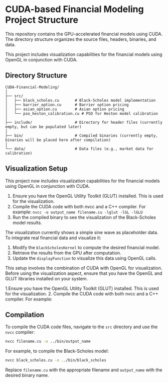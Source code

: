 # CUDA-based Financial Modeling Project Structure

This repository contains the GPU-accelerated financial models using CUDA. The directory structure organizes the source files, headers, binaries, and data.

This project includes visualization capabilities for the financial models using OpenGL in conjunction with CUDA.

## Directory Structure

```
CUDA-Financial-Modeling/
│
├── src/
│   ├── black_scholes.cu       # Black-Scholes model implementation
│   ├── barrier_option.cu      # Barrier option pricing
│   ├── asian_option.cu        # Asian option pricing
│   └── pso_heston_calibration.cu # PSO for Heston model calibration
│
├── include/                   # Directory for header files (currently empty, but can be populated later)
│
├── bin/                       # Compiled binaries (currently empty, binaries will be placed here after compilation)
│
└── data/                      # Data files (e.g., market data for calibration)
```

## Visualization Setup

This project now includes visualization capabilities for the financial models using OpenGL in conjunction with CUDA.

1. Ensure you have the OpenGL Utility Toolkit (GLUT) installed. This is used for the visualization.
2. Compile the CUDA code with both nvcc and a C++ compiler. For example: `nvcc -o output_name filename.cu -lglut -lGL -lGLU`
3. Run the compiled binary to see the visualization of the Black-Scholes model results.

The visualization currently shows a simple sine wave as placeholder data. To integrate real financial data and visualize it:

1. Modify the `blackScholesKernel` to compute the desired financial model.
2. Retrieve the results from the GPU after computation.
3. Update the `displayFunction` to visualize this data using OpenGL calls.

This setup involves the combination of CUDA with OpenGL for visualization. Before using the visualization aspect, ensure that you have the OpenGL and GLUT libraries installed on your system.

1.Ensure you have the OpenGL Utility Toolkit (GLUT) installed. This is used for the visualization.
2. Compile the CUDA code with both nvcc and a C++ compiler. For example:

## Compilation

To compile the CUDA code files, navigate to the `src` directory and use the `nvcc` compiler:

```bash
nvcc filename.cu -o ../bin/output_name
```

For example, to compile the Black-Scholes model:

```bash
nvcc black_scholes.cu -o ../bin/black_scholes
```

Replace `filename.cu` with the appropriate filename and `output_name` with the desired binary name.
